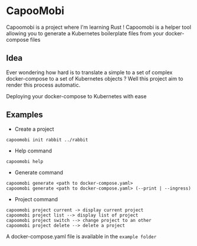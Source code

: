 # CapooMobi

Capoomobi is a project where I'm learning Rust ! Capoomobi is a helper tool allowing you to generate a Kubernetes boilerplate files from your docker-compose files

## Idea

Ever wondering how hard is to translate a simple to a set of complex docker-compose to a set of Kubernetes objects ? Well this project aim to render this process automatic.

Deploying your docker-compose to Kubernetes with ease

## Examples

- Create a project

```shell
capoomobi init rabbit ../rabbit
```

- Help command

```shell
capoomobi help
```

- Generate command

```shell
capoomobi generate <path to docker-compose.yaml>
capoomobi generate <path to docker-compose.yaml> (--print | --ingress)
```

- Project command

```shell
capoomobi project current -> display current project
capoomobi project list --> display list of project
capoomobi project switch --> change project to an other
capoomobi project delete --> delete a project
```

A docker-compose.yaml file is available in the ```example folder```